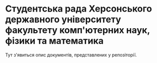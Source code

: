 # Студентська рада Херсонського державного університету факультету комп'ютерних наук, фізики та математика

Тут з'явиться опис документів, представлених у репозіторії.
